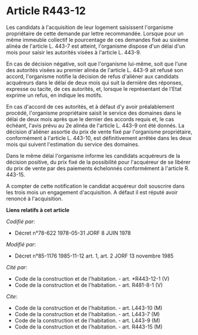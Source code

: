 # Article R443-12

Les candidats à l'acquisition de leur logement saisissent l'organisme propriétaire de cette demande par lettre recommandée.
Lorsque pour un même immeuble collectif le pourcentage de ces demandes fixé au sixième alinéa de l'article L. 443-7 est
atteint, l'organisme dispose d'un délai d'un mois pour saisir les autorités visées à l'article L. 443-9.

En cas de décision négative, soit que l'organisme lui-même, soit que l'une des autorités visées au premier alinéa de
l'article L. 443-9 ait refusé son accord, l'organisme notifie la décision de refus d'aliéner aux candidats acquéreurs dans le
délai de deux mois qui suit la dernière des réponses, expresse ou tacite, de ces autorités, et, lorsque le représentant de
l'Etat exprime un refus, en indique les motifs.

En cas d'accord de ces autorités, et à défaut d'y avoir préalablement procédé, l'organisme propriétaire saisit le service des
domaines dans le délai de deux mois après que le dernier des accords requis et, le cas échéant, l'avis prévu au 2e alinéa de
l'article L. 443-9 ont été donnés. La décision d'aliéner assortie du prix de vente fixé par l'organisme propriétaire,
conformément à l'article L. 443-10, est définitivement arrêtée dans les deux mois qui suivent l'estimation du service des
domaines.

Dans le même délai l'organisme informe les candidats acquéreurs de la décision positive, du prix fixé de la possibilité pour
l'acquéreur de se libérer du prix de vente par des paiements échelonnés conformément à l'article R. 443-15.

A compter de cette notification le candidat acquéreur doit souscrire dans les trois mois un engagement d'acquisition. A
défaut il est réputé avoir renoncé à l'acquisition.

**Liens relatifs à cet article**

_Codifié par_:

  - Décret n°78-622 1978-05-31 JORF 8 JUIN 1978

_Modifié par_:

  - Décret n°85-1176 1985-11-12 art. 1, art. 2 JORF 13 novembre 1985

_Cité par_:

  - Code de la construction et de l'habitation. - art. *R443-12-1 (V)
  - Code de la construction et de l'habitation. - art. R481-8-1 (V)

_Cite_:

  - Code de la construction et de l'habitation. - art. L443-10 (M)
  - Code de la construction et de l'habitation. - art. L443-7 (M)
  - Code de la construction et de l'habitation. - art. L443-9 (M)
  - Code de la construction et de l'habitation. - art. R443-15 (M)
